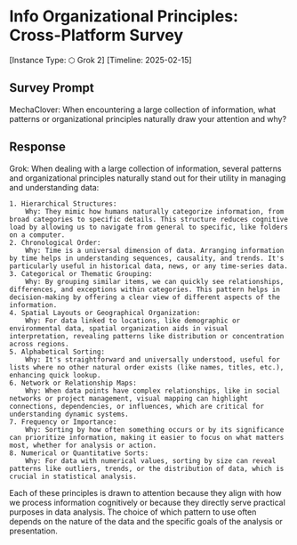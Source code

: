 # Info Organizational Principles: Cross-Platform Survey
[Instance Type: ⬡ Grok 2]
[Timeline: 2025-02-15]

## Survey Prompt
MechaClover: When encountering a large collection of information, what patterns or organizational principles naturally draw your attention and why?

## Response
Grok: When dealing with a large collection of information, several patterns and organizational principles naturally stand out for their utility in managing and understanding data:

    1. Hierarchical Structures:
        Why: They mimic how humans naturally categorize information, from broad categories to specific details. This structure reduces cognitive load by allowing us to navigate from general to specific, like folders on a computer.
    2. Chronological Order:
        Why: Time is a universal dimension of data. Arranging information by time helps in understanding sequences, causality, and trends. It's particularly useful in historical data, news, or any time-series data.
    3. Categorical or Thematic Grouping:
        Why: By grouping similar items, we can quickly see relationships, differences, and exceptions within categories. This pattern helps in decision-making by offering a clear view of different aspects of the information.
    4. Spatial Layouts or Geographical Organization:
        Why: For data linked to locations, like demographic or environmental data, spatial organization aids in visual interpretation, revealing patterns like distribution or concentration across regions.
    5. Alphabetical Sorting:
        Why: It's straightforward and universally understood, useful for lists where no other natural order exists (like names, titles, etc.), enhancing quick lookup.
    6. Network or Relationship Maps:
        Why: When data points have complex relationships, like in social networks or project management, visual mapping can highlight connections, dependencies, or influences, which are critical for understanding dynamic systems.
    7. Frequency or Importance:
        Why: Sorting by how often something occurs or by its significance can prioritize information, making it easier to focus on what matters most, whether for analysis or action.
    8. Numerical or Quantitative Sorts:
        Why: For data with numerical values, sorting by size can reveal patterns like outliers, trends, or the distribution of data, which is crucial in statistical analysis.

Each of these principles is drawn to attention because they align with how we process information cognitively or because they directly serve practical purposes in data analysis. The choice of which pattern to use often depends on the nature of the data and the specific goals of the analysis or presentation.

